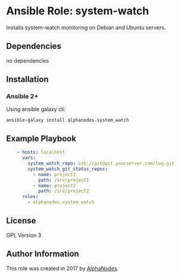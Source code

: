 # Ansible Role: system-watch

Installs system-watch monitoring on Debian and Ubuntu servers.

## Dependencies

  no dependencies

## Installation

### Ansible 2+

Using ansible galaxy cli:

```shell
ansible-galaxy install alphanodes.system_watch
```

## Example Playbook

```yaml
    - hosts: localhost
      vars:
        system_watch_repo: ssh://git@git.yourserver.com/log.git
        system_watch_git_status_repos:
          - name: project1
            path: /srv/project1
          - name: project2
            path: /srv/project2
      roles:
        - alphanodes.system_watch
```

## License

GPL Version 3

## Author Information

This role was created in 2017 by [AlphaNodes](https://alphanodes.com/).
